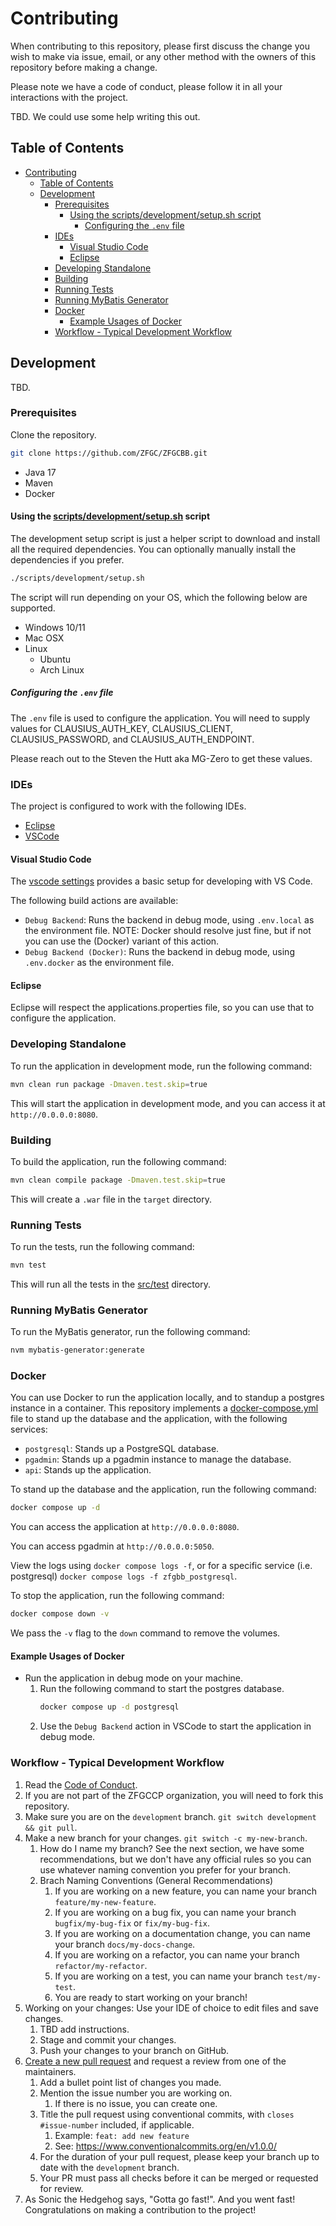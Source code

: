 # Contributing

When contributing to this repository, please first discuss the change you wish to make via issue,
email, or any other method with the owners of this repository before making a change.

Please note we have a code of conduct, please follow it in all your interactions with the project.

TBD. We could use some help writing this out.

## Table of Contents

- [Contributing](#contributing)
  - [Table of Contents](#table-of-contents)
  - [Development](#development)
    - [Prerequisites](#prerequisites)
      - [Using the scripts/development/setup.sh script](#using-the-scriptsdevelopmentsetupsh-script)
        - [Configuring the `.env` file](#configuring-the-env-file)
    - [IDEs](#ides)
      - [Visual Studio Code](#visual-studio-code)
      - [Eclipse](#eclipse)
    - [Developing Standalone](#developing-standalone)
    - [Building](#building)
    - [Running Tests](#running-tests)
    - [Running MyBatis Generator](#running-mybatis-generator)
    - [Docker](#docker)
      - [Example Usages of Docker](#example-usages-of-docker)
    - [Workflow - Typical Development Workflow](#workflow---typical-development-workflow)

## Development

TBD.

### Prerequisites

Clone the repository.

```bash
git clone https://github.com/ZFGC/ZFGCBB.git
```

- Java 17
- Maven
- Docker

#### Using the [scripts/development/setup.sh](./scripts/development/setup.sh) script

The development setup script is just a helper script to download and install all the required dependencies. You can optionally manually install the dependencies if you prefer.

```bash
./scripts/development/setup.sh
```

The script will run depending on your OS, which the following below are supported.

- Windows 10/11
- Mac OSX
- Linux
  - Ubuntu
  - Arch Linux

##### Configuring the `.env` file

The `.env` file is used to configure the application. You will need to supply values for CLAUSIUS_AUTH_KEY, CLAUSIUS_CLIENT, CLAUSIUS_PASSWORD, and CLAUSIUS_AUTH_ENDPOINT.

Please reach out to the Steven the Hutt aka MG-Zero to get these values.

### IDEs

The project is configured to work with the following IDEs.

- [Eclipse](https://www.eclipse.org/)
- [VSCode](https://code.visualstudio.com/)

#### Visual Studio Code

The [vscode settings](./.vscode/settings.json) provides a basic setup for developing with VS Code.

The following build actions are available:

- `Debug Backend`: Runs the backend in debug mode, using `.env.local` as the environment file. NOTE: Docker should resolve just fine, but if not you can use the (Docker) variant of this action.
- `Debug Backend (Docker)`: Runs the backend in debug mode, using `.env.docker` as the environment file.

#### Eclipse

Eclipse will respect the applications.properties file, so you can use that to configure the application.

### Developing Standalone

To run the application in development mode, run the following command:

```bash
mvn clean run package -Dmaven.test.skip=true
```

This will start the application in development mode, and you can access it at `http://0.0.0.0:8080`.

### Building

To build the application, run the following command:

```bash
mvn clean compile package -Dmaven.test.skip=true
```

This will create a `.war` file in the `target` directory.

### Running Tests

To run the tests, run the following command:

```bash
mvn test
```

This will run all the tests in the [src/test](src/test) directory.

### Running MyBatis Generator

To run the MyBatis generator, run the following command:

```bash
nvm mybatis-generator:generate
```

### Docker

You can use Docker to run the application locally, and to standup a postgres instance in a container. This repository implements a [docker-compose.yml](./docker-compose.yml) file to stand up the database and the application, with the following services:

- `postgresql`: Stands up a PostgreSQL database.
- `pgadmin`: Stands up a pgadmin instance to manage the database.
- `api`: Stands up the application.

To stand up the database and the application, run the following command:

```bash
docker compose up -d
```

You can access the application at `http://0.0.0.0:8080`.

You can access pgadmin at `http://0.0.0.0:5050`.

View the logs using `docker compose logs -f`, or for a specific service (i.e. postgresql) `docker compose logs -f zfgbb_postgresql`.

To stop the application, run the following command:

```bash
docker compose down -v
```

We pass the `-v` flag to the `down` command to remove the volumes.

#### Example Usages of Docker

- Run the application in debug mode on your machine.
  1. Run the following command to start the postgres database.
     ```bash
     docker compose up -d postgresql
     ```
  2. Use the `Debug Backend` action in VSCode to start the application in debug mode.

### Workflow - Typical Development Workflow

1. Read the [Code of Conduct](CODE_OF_CONDUCT.md).
2. If you are not part of the ZFGCCP organization, you will need to fork this repository.
3. Make sure you are on the `development` branch. `git switch development && git pull`.
4. Make a new branch for your changes. `git switch -c my-new-branch`.
   1. How do I name my branch? See the next section, we have some recommendations, but we don't have any official rules so you can use whatever naming convention you prefer for your branch.
   2. Brach Naming Conventions (General Recommendations)
      1. If you are working on a new feature, you can name your branch `feature/my-new-feature`.
      2. If you are working on a bug fix, you can name your branch `bugfix/my-bug-fix` or `fix/my-bug-fix`.
      3. If you are working on a documentation change, you can name your branch `docs/my-docs-change`.
      4. If you are working on a refactor, you can name your branch `refactor/my-refactor`.
      5. If you are working on a test, you can name your branch `test/my-test`.
      6. You are ready to start working on your branch!
5. Working on your changes: Use your IDE of choice to edit files and save changes.
   1. TBD add instructions.
   5. Stage and commit your changes.
   6. Push your changes to your branch on GitHub.
6. [Create a new pull request](https://github.com/ZFGCCP/ZFGCBB-React/compare) and request a review from one of the maintainers.
   1. Add a bullet point list of changes you made.
   2. Mention the issue number you are working on.
      1. If there is no issue, you can create one.
   3. Title the pull request using conventional commits, with `closes #issue-number` included, if applicable.
      1. Example: `feat: add new feature`
      2. See: <https://www.conventionalcommits.org/en/v1.0.0/>
   4. For the duration of your pull request, please keep your branch up to date with the `development` branch.
   5. Your PR must pass all checks before it can be merged or requested for review.
7. As Sonic the Hedgehog says, "Gotta go fast!". And you went fast! Congratulations on making a contribution to the project!
